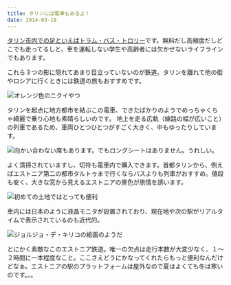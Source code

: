 ```yaml
---
title: タリンには電車もあるよ！
date: 2014-03-18
---
```


[タリン市内での足といえばトラム・バス・トロリー](/post/76260272297)です。無料だし高頻度だしどこでも走ってるしと、車を運転しない学生や高齢者には欠かせないライフラインでもあります。

これら３つの影に隠れてあまり目立っていないのが鉄道。タリンを離れて他の街やロシアに行くときには鉄道の旅もおすすめです。

![](https://photos.xar.sh/13229402325_a1ff179919_b_d.jpg "オレンジ色のニクイやつ")

タリンを起点に地方都市を結ぶこの電車、できたばかりのようでめっちゃくちゃ綺麗で乗り心地も素晴らしいのです。
地上を走る広軌（線路の幅が広いこと）の列車であるため、車両ひとつひとつがすごく大きく、中もゆったりしています。

![](https://photos.xar.sh/13229719694_bd33a2f7bb_b_d.jpg "向かい合わない席もあります。でもロングシートはありません。うれしい。")

よく清掃されていますし、切符も電車内で購入できます。首都タリンから、例えばエストニア第二の都市タルトゥまで行くならバスよりも列車がおすすめ。値段も安く、大きな窓から見えるエストニアの景色が旅情を誘います。

![](https://photos.xar.sh/12835612894_7bd4c6ecab_b_d.jpg "初めての土地ではとっても便利")

車内には日本のように液晶モニタが設置されており、現在地や次の駅がリアルタイムで表示されているのも近代的。

![](https://photos.xar.sh/13229732794_5c7481c5b5_b_d.jpg "ジョルジョ・デ・キリコの絵画のようだ")

とにかく素敵なこのエストニア鉄道。唯一の欠点は走行本数が大変少なく、１～２時間に一本程度なこと。ここさえどうにかなってくれたらもっと便利なんだけどなぁ。エストニアの駅のプラットフォームは屋外なので夏はよくても冬は寒いのです。。。
